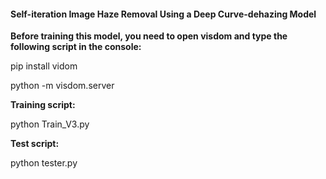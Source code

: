 #### Self-iteration Image Haze Removal Using a Deep Curve-dehazing Model







**Before training this model, you need to open visdom and type the following script in the console:**

pip install vidom

python -m visdom.server



**Training script:**

python Train\_V3.py



**Test script:**

python tester.py





